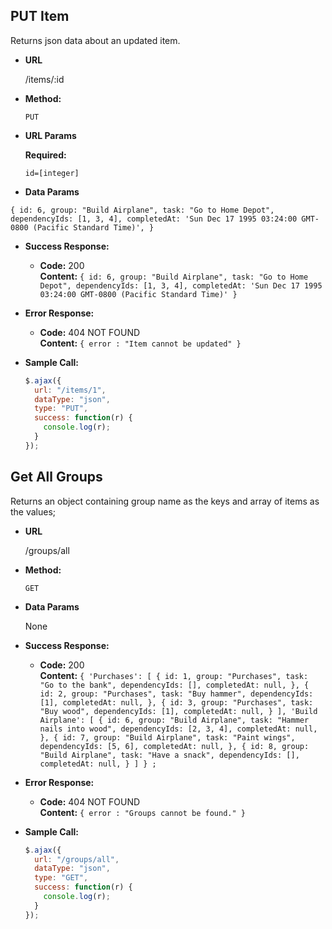 ## **PUT Item**

Returns json data about an updated item.

- **URL**

  /items/:id

- **Method:**

  `PUT`

- **URL Params**

  **Required:**

  `id=[integer]`

- **Data Params**

`{ id: 6, group: "Build Airplane", task: "Go to Home Depot", dependencyIds: [1, 3, 4], completedAt: 'Sun Dec 17 1995 03:24:00 GMT-0800 (Pacific Standard Time)', }`

- **Success Response:**

  - **Code:** 200 <br />
    **Content:** `{ id: 6, group: "Build Airplane", task: "Go to Home Depot", dependencyIds: [1, 3, 4], completedAt: 'Sun Dec 17 1995 03:24:00 GMT-0800 (Pacific Standard Time)' }`

- **Error Response:**

  - **Code:** 404 NOT FOUND <br />
    **Content:** `{ error : "Item cannot be updated" }`

- **Sample Call:**
  ```javascript
  $.ajax({
    url: "/items/1",
    dataType: "json",
    type: "PUT",
    success: function(r) {
      console.log(r);
    }
  });
  ```

## **Get All Groups**

Returns an object containing group name as the keys and array of items as the values;

- **URL**

  /groups/all

- **Method:**

  `GET`

- **Data Params**

  None

- **Success Response:**

  - **Code:** 200 <br />
    **Content:** `{ 'Purchases': [ { id: 1, group: "Purchases", task: "Go to the bank", dependencyIds: [], completedAt: null, }, { id: 2, group: "Purchases", task: "Buy hammer", dependencyIds: [1], completedAt: null, }, { id: 3, group: "Purchases", task: "Buy wood", dependencyIds: [1], completedAt: null, } ], 'Build Airplane': [ { id: 6, group: "Build Airplane", task: "Hammer nails into wood", dependencyIds: [2, 3, 4], completedAt: null, }, { id: 7, group: "Build Airplane", task: "Paint wings", dependencyIds: [5, 6], completedAt: null, }, { id: 8, group: "Build Airplane", task: "Have a snack", dependencyIds: [], completedAt: null, } ] } ;`

- **Error Response:**

  - **Code:** 404 NOT FOUND <br />
    **Content:** `{ error : "Groups cannot be found." }`

- **Sample Call:**
  ```javascript
  $.ajax({
    url: "/groups/all",
    dataType: "json",
    type: "GET",
    success: function(r) {
      console.log(r);
    }
  });
  ```
